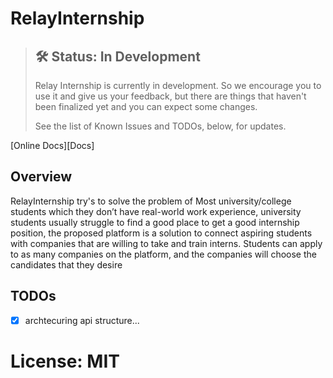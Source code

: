 # RelayInternship
> ## 🛠 Status: In Development
> Relay Internship is currently in development. So we encourage you to use it and give us your feedback, but there are things that haven't been finalized yet and you can expect some changes.
>
> See the list of Known Issues and TODOs, below, for updates.


[Online Docs][Docs]

## Overview
RelayInternship try's to solve the problem of Most university/college students which they don’t have real-world work experience, university students usually struggle to find a good place to get a good internship position, the proposed platform is a solution to connect aspiring students with companies that are willing to take and train interns. Students can apply to as many companies on the platform, and the companies will choose the candidates that they desire

## TODOs

- [x] archtecuring api structure...


# License: MIT


[RelayInternship]: https://github.com/LeulAria/RelayInternship/
